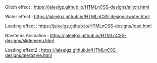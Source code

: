 Glitch effect : https://jaleelgz.github.io/HTMLnCSS-designs/alitch.html

Water effect  : https://jaleelgz.github.io/HTMLnCSS-designs/water.html

Loading effect : https://jaleelgz.github.io/HTMLnCSS-designs/load.html

NavItems Animation : https://jaleelgz.github.io/HTMLnCSS-designs/slidemenu.html

Loading effect2 : https://jaleelgz.github.io/HTMLnCSS-designs/alertstyle.html
